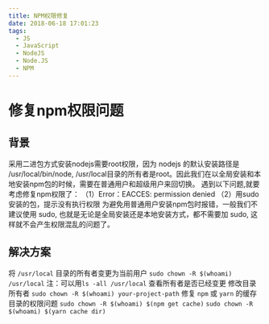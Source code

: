 ```yaml
---
title: NPM权限修复
date: 2018-06-18 17:01:23
tags:
  - JS
  - JavaScript
  - NodeJS
  - Node.JS
  - NPM
---
```

# 修复npm权限问题

## 背景
采用二进包方式安装nodejs需要root权限，因为 nodejs 的默认安装路径是 /usr/local/bin/node, /usr/local目录的所有者是root。因此我们在以全局安装和本地安装npm包的时候，需要在普通用户和超级用户来回切换。
遇到以下问题,就要考虑修复npm权限了：
（1）Error：EACCES: permission denied
（2）用sudo安装的包，提示没有执行权限
为避免用普通用户安装npm包时报错，一般我们不建议使用 sudo, 也就是无论是全局安装还是本地安装方式，都不需要加 sudo, 这样就不会产生权限混乱的问题了。

## 解决方案
将 `/usr/local` 目录的所有者变更为当前用户
`sudo chown -R $(whoami) /usr/local`
注：可以用`ls -all /usr/local` 查看所有者是否已经变更
修改目录所有者
`sudo chown -R $(whoami) your-project-path`
修复 `npm` 或 `yarn` 的缓存目录的权限问题
`sudo chown -R $(whoami) $(npm get cache)`
`sudo chown -R $(whoami) $(yarn cache dir)`
